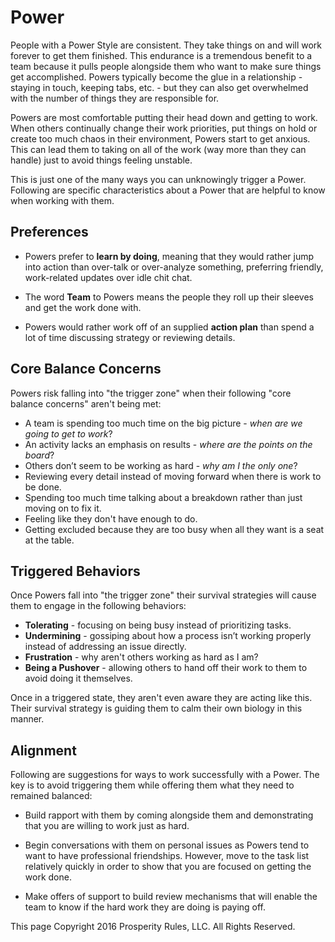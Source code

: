 # Power
People with a Power Style are consistent. They take things on and will work forever to get them finished. This endurance is a tremendous benefit to a team because it pulls people alongside them who want to make sure things get accomplished. Powers typically become the glue in a relationship - staying in touch, keeping tabs, etc. - but they can also get overwhelmed with the number of things they are responsible for.

Powers are most comfortable putting their head down and getting to work. When others continually change their work priorities, put things on hold or create too much chaos in their environment, Powers start to get anxious. This can lead them to taking on all of the work (way more than they can handle) just to avoid things feeling unstable.

This is just one of the many ways you can unknowingly trigger a Power. Following are specific characteristics about a Power that are helpful to know when working with them.


## Preferences

* Powers prefer to **learn by doing**, meaning that they would rather jump into action than over-talk or over-analyze something, preferring friendly, work-related updates over idle chit chat.

* The word **Team** to Powers means the people they roll up their sleeves and get the work done with.

* Powers would rather work off of an supplied **action plan** than spend a lot of time discussing strategy or reviewing details.


## Core Balance Concerns

Powers risk falling into "the trigger zone" when their following "core balance concerns" aren't being met:

* A team is spending too much time on the big picture - *when are we going to get to work*?
* An activity lacks an emphasis on results - *where are the points on the board*?
* Others don’t seem to be working as hard - *why am I the only one*?
* Reviewing every detail instead of moving forward when there is work to be done.
* Spending too much time talking about a breakdown rather than just moving on to fix it.
* Feeling like they don't have enough to do.
* Getting excluded because they are too busy when all they want is a seat at the table.


## Triggered Behaviors

Once Powers fall into "the trigger zone" their survival strategies will cause them to engage in the following behaviors:

* **Tolerating** - focusing on being busy instead of prioritizing tasks.
* **Undermining** - gossiping about how a process isn’t working properly instead of addressing an issue directly.
* **Frustration** - why aren't others working as hard as I am?
* **Being a Pushover** - allowing others to hand off their work to them to avoid doing it themselves.

Once in a triggered state, they aren't even aware they are acting like this. Their survival strategy is guiding them to calm their own biology in this manner.


## Alignment

Following are suggestions for ways to work successfully with a Power. The key is to avoid triggering them while offering them what they need to remained balanced:

* Build rapport with them by coming alongside them and demonstrating that you are willing to work just as hard.

* Begin conversations with them on personal issues as Powers tend to want to have professional friendships.  However, move to the task list relatively quickly in order to show that you are focused on getting the work done.

* Make offers of support to build review mechanisms that will enable the team to know if the hard work they are doing is paying off. 


This page Copyright 2016 Prosperity Rules, LLC. All Rights Reserved.